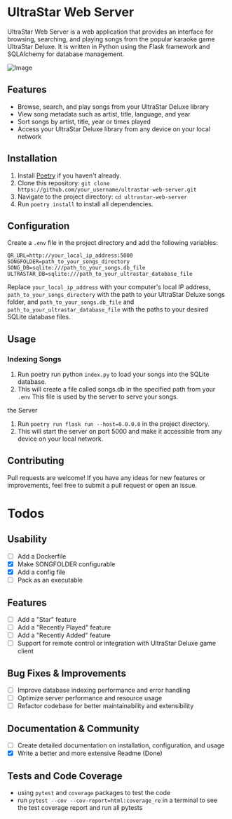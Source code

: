 # UltraStar Web Server
UltraStar Web Server is a web application that provides an interface for browsing, searching, and playing songs from the popular karaoke game UltraStar Deluxe. It is written in Python using the Flask framework and SQLAlchemy for database management.

![Image](doc/example.jpg)

## Features

- Browse, search, and play songs from your UltraStar Deluxe library
- View song metadata such as artist, title, language, and year
- Sort songs by artist, title, year or times played
- Access your UltraStar Deluxe library from any device on your local network

## Installation

1. Install [Poetry](https://python-poetry.org/docs/#installation) if you haven't already.
2. Clone this repository: `git clone https://github.com/your_username/ultrastar-web-server.git`
3. Navigate to the project directory: `cd ultrastar-web-server`
4. Run `poetry install` to install all dependencies.

## Configuration

Create a `.env` file in the project directory and add the following variables:

   ```
   QR_URL=http://your_local_ip_address:5000
   SONGFOLDER=path_to_your_songs_directory
   SONG_DB=sqlite:///path_to_your_songs.db_file
   ULTRASTAR_DB=sqlite:///path_to_your_ultrastar_database_file
   ```

Replace `your_local_ip_address` with your computer's local IP address, `path_to_your_songs_directory` with the path to your UltraStar Deluxe songs folder, and `path_to_your_songs.db_file` and `path_to_your_ultrastar_database_file` with the paths to your desired SQLite database files.

## Usage

### Indexing Songs

1. Run poetry run python `index.py` to load your songs into the SQLite database.
2. This will create a file called songs.db in the specified path from your `.env` This file is used by the server to serve your songs.

 the Server

1. Run `poetry run flask run --host=0.0.0.0` in the project directory.
2. This will start the server on port 5000 and make it accessible from any device on your local network.

## Contributing

Pull requests are welcome! If you have any ideas for new features or improvements, feel free to submit a pull request or open an issue.

# Todos

## Usability

- [ ] Add a Dockerfile
- [x] Make SONGFOLDER configurable
- [x] Add a config file
- [ ] Pack as an executable

## Features

- [ ] Add a "Star" feature
- [ ] Add a "Recently Played" feature
- [ ] Add a "Recently Added" feature
- [ ] Support for remote control or integration with UltraStar Deluxe game client

## Bug Fixes & Improvements

- [ ] Improve database indexing performance and error handling
- [ ] Optimize server performance and resource usage
- [ ] Refactor codebase for better maintainability and extensibility

## Documentation & Community

- [ ] Create detailed documentation on installation, configuration, and usage
- [X] Write a better and more extensive Readme (Done)

## Tests and Code Coverage

- using `pytest` and `coverage` packages to test the code
- run `pytest --cov --cov-report=html:coverage_re` in a terminal to see the test coverage report and run all pytests